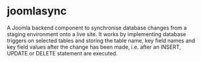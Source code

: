 # joomlasync
A Joomla backend component to synchronise database changes from a staging environment onto a live site.
It works by implementing database triggers on selected tables and storing the table name, key field names and key field values after the change has been made, i.e. after an INSERT, UPDATE or DELETE statement are executed.

